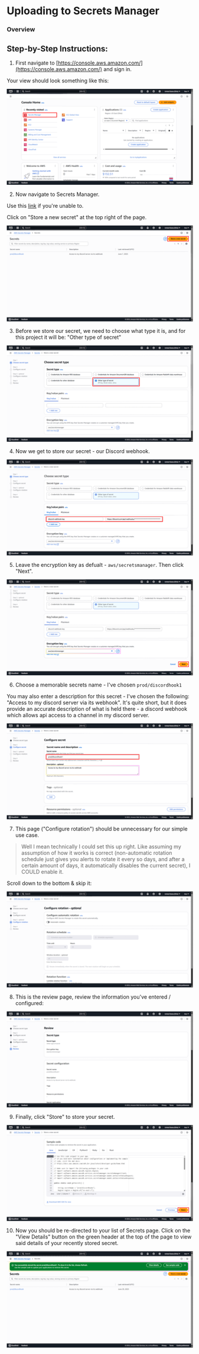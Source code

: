 # Uploading to Secrets Manager

### Overview

## Step-by-Step Instructions:

1. First navigate to [https://console.aws.amazon.com/](https://console.aws.amazon.com/) and sign in.

Your view should look something like this:

![Console Home](../resources/edited-secrets-manager/1console-home.png)

2. Now navigate to Secrets Manager.

Use this [link](https://us-east-2.console.aws.amazon.com/secretsmanager/listsecrets) if you're unable to.

Click on "Store a new secret" at the top right of the page.

![Secrets Manager Home](../resources/edited-secrets-manager/2secrets-home.png)

3. Before we store our secret, we need to choose what type it is, and for this project it will be: "Other type of secret"

![Other type of secret](../resources/edited-secrets-manager/3choosing-secret-type.png)

4. Now we get to store our secret - our Discord webhook.

![Storing webhook](../resources/edited-secrets-manager/4key-value.png)

5. Leave the encryption key as defualt - `aws/secretsmanager`. Then click "Next".

![Encryption Key Default](../resources/edited-secrets-manager/5click-next.png)

6. Choose a memorable secrets name - I've chosen `prod/discordhook1`

You may also enter a description for this secret - I've chosen the following: "Access to my discord server via its webhook". It's quite short, but it does provide an accurate description of what is held there - a discord webhook which allows api access to a channel in my discord server.

![Server Name + Description](../resources/edited-secrets-manager/6secret-name.png)

7. This page ("Configure rotation") should be unnecessary for our simple use case. 

> Well I mean technically I could set this up right. Like assuming my assumption of how it works is correct (non-automatic rotation schedule just gives you alerts to rotate it every so days, and after a certain amount of days, it automatically disables the current secret), I COULD enable it.

Scroll down to the bottom & skip it:

![Skip this page](../resources/edited-secrets-manager/7say-to-skip.png)

8. This is the review page, review the information you've entered / configured:

![top of review](../resources/edited-secrets-manager/8review-page.png)

9. Finally, click "Store" to store your secret.

![final step](../resources/edited-secrets-manager/9finally.png)

10. Now you should be re-directed to your list of Secrets page. Click on the "View Details" button on the green header at the top of the page to view said details of your recently stored secret.

![final image](../resources/edited-secrets-manager/10back-to-secrets-home.png)